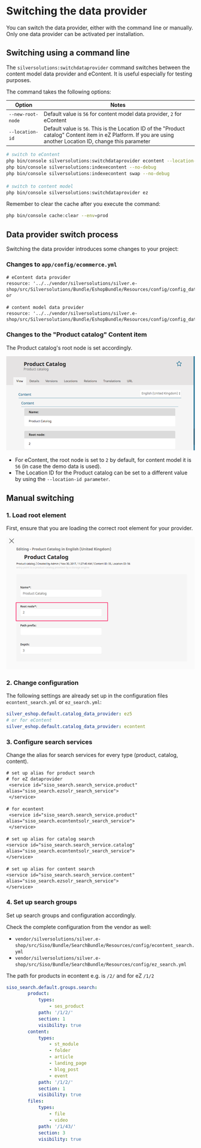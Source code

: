 # Switching the data provider

You can switch the data provider, either with the command line or manually.
Only one data provider can be activated per installation.

## Switching using a command line

The `silversolutions:switchdataprovider` command switches between the content model data provider and eContent.
It is useful especially for testing purposes.

The command takes the following options:

|Option|Notes|
|--- |--- |
|`--new-root-node`|Default value is `56` for content model data provider, `2` for eContent|
|`--location-id`|Default value is `56`. This is the Location ID of the "Product catalog" Content item in eZ Platform. If you are using another Location ID, change this parameter|

``` bash
# switch to eContent 
php bin/console silversolutions:switchdataprovider econtent --location-id=56 --new-root-node=2
php bin/console silversolutions:indexecontent --no-debug
php bin/console silversolutions:indexecontent swap --no-debug
 
# switch to content model
php bin/console silversolutions:switchdataprovider ez
```

Remember to clear the cache after you execute the command:

``` bash
php bin/console cache:clear --env=prod
```

## Data provider switch process

Switching the data provider introduces some changes to your project:

### Changes to `app/config/ecommerce.yml`

``` 
# eContent data provider
resource: '../../vendor/silversolutions/silver.e-shop/src/Silversolutions/Bundle/EshopBundle/Resources/config/config_data_provider_econtent.yml' or 
 
# content model data provider
resource: '../../vendor/silversolutions/silver.e-shop/src/Silversolutions/Bundle/EshopBundle/Resources/config/config_data_provider_ez.yml'
```

### Changes to the "Product catalog" Content item

The Product catalog's root node is set accordingly.

![](../../img/product_catalog.png)

- For eContent, the root node is set to `2` by default, for content model it is `56` (in case the demo data is used).
- The Location ID for the Product catalog can be set to a different value by using the `--location-id parameter`.

## Manual switching

### 1. Load root element

First, ensure that you are loading the correct root element for your provider.

![](../../img/manual_switching.png)

### 2. Change configuration

The following settings are already set up in the configuration files `econtent_search.yml` or `ez_search.yml`:

``` yaml
silver_eshop.default.catalog_data_provider: ez5
# or for eContent
silver_eshop.default.catalog_data_provider: econtent 
```

### 3. Configure search services

Change the alias for search services for every type (product, catalog, content).

```
# set up alias for product search 
# for eZ dataprovider 
 <service id="siso_search.search_service.product" alias="siso_search.ezsolr_search_service">
 </service>
 
# for econtent
 <service id="siso_search.search_service.product" alias="siso_search.econtentsolr_search_service">
 </service>

# set up alias for catalog search 
<service id="siso_search.search_service.catalog" alias="siso_search.econtentsolr_search_service">
</service>

# set up alias for content search 
<service id="siso_search.search_service.content" alias="siso_search.ezsolr_search_service">
</service>
```

### 4. Set up search groups

Set up search groups and configuration accordingly.

Check the complete configuration from the vendor as well:

- `vendor/silversolutions/silver.e-shop/src/Siso/Bundle/SearchBundle/Resources/config/econtent_search.yml`
- `vendor/silversolutions/silver.e-shop/src/Siso/Bundle/SearchBundle/Resources/config/ez_search.yml`

The path for products in econtent e.g. is `/2/` and for eZ `/1/2`

``` yaml
siso_search.default.groups.search:
        product:
            types:
                - ses_product
            path: '/1/2/'
            section: 1
            visibility: true
        content:
            types:
                - st_module
                - folder
                - article
                - landing_page
                - blog_post
                - event
            path: '/1/2/'
            section: 1
            visibility: true
        files:
            types:
                - file
                - video
            path: '/1/43/'
            section: 3
            visibility: true
```
